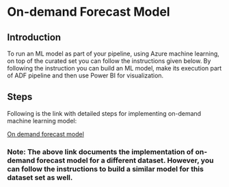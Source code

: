 # On-demand Forecast Model

## Introduction


To run an ML model as part of your pipeline, using Azure machine learning, on top of the curated set you can follow the instructions given below. By following the instruction you can build an ML model, make its execution part of ADF pipeline and then use Power BI for visualization. 

## Steps

Following is the link with detailed steps for implementing on-demand machine learning model:

[On demand forecast model](../../newyork-times/on-demand-forecast-model/Readme.md)


### Note: The above link documents the implementation of on-demand forecast model for a different dataset. However, you can follow the instructions to build a similar model for this dataset set as well. 
